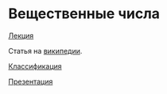 # Вещественные числа 

[Лекция](https://github.com/hseos/hseos-course/blob/master/2016/00-lectures/07-fp/07-fp.pdf)

Статья на [википедии](https://ru.wikipedia.org/wiki/%D0%A7%D0%B8%D1%81%D0%BB%D0%BE_%D0%BE%D0%B4%D0%B8%D0%BD%D0%B0%D1%80%D0%BD%D0%BE%D0%B9_%D1%82%D0%BE%D1%87%D0%BD%D0%BE%D1%81%D1%82%D0%B8).

[Классификация](http://steve.hollasch.net/cgindex/coding/ieeefloat.html)

[Презентация](http://www.cs.cmu.edu/afs/cs/academic/class/15213-f15/www/lectures/04-float.pdf)
